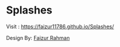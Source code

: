 # Splashes

Visit : https://faizur11786.github.io/Splashes/

<p>
    Design By:
    <a
        href="https://www.linkedin.com/in/faizur-rahman-ba0010154"
        target="_blank"
        >Faizur Rahman</a
    >
</p>

